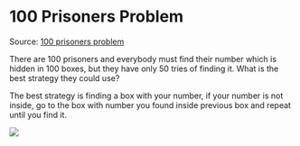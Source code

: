 # 100 Prisoners Problem
Source: <a href="https://en.wikipedia.org/wiki/100_prisoners_problem">100 prisoners problem</a>
<p>
There are 100 prisoners and everybody must find their number which is hidden in 100 boxes, but they have only 50 tries of finding it. What is the best strategy they could use?
</p>
<p>
  The best strategy is finding a box with your number, if your number is not inside, go to the box with number you found inside previous box and repeat until you find it. 
</p>
<img src="https://upload.wikimedia.org/wikipedia/commons/0/05/100_prisoners_problem_qtl1.svg" />
